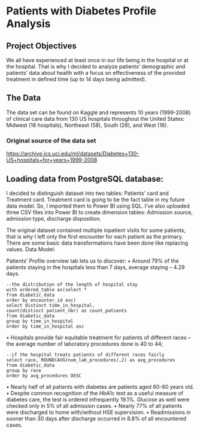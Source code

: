 # Patients with Diabetes Profile Analysis

## Project Objectives

We all have experienced at least once in our life being in the hospital or at the hospital.
That is why I decided to analyze patients’ demographic and patients’ data about health with a focus on effectiveness of the provided treatment in defined time (up to 14 days being admitted).

## The Data

The data set can be found on Kaggle and represents 10 years (1999-2008) of clinical care data from 130 US hospitals throughout the United States: Midwest (18 hospitals), Northeast (58), South (28), and West (16).

### Original source of the data set
https://archive.ics.uci.edu/ml/datasets/Diabetes+130-US+hospitals+for+years+1999-2008

## Loading data from PostgreSQL database:

I decided to distinguish dataset into two tables: Patients’ card and Treatment card. Treatment card is going to be the fact table in my future data model. So, I imported them to Power BI using SQL.
I’ve also uploaded three CSV files into Power BI to create dimension tables:
Admission source, admission type, discharge disposition.

The original dataset contained multiple inpatient visits for some patients, that is why I left only the first encounter for each patient as the primary. There are some basic data transformations have been done like replacing values.
Data Model:
 

Patients’ Profile overview tab lets us to discover:
•	Around 79% of the patients staying in the hospitals less than 7 days, average staying – 4.29 days.
```
--the distribution of the length of hospital stay
with ordered_table as(select *
from diabetic_data
order by encounter_id asc)
select distinct time_in_hospital, 
count(distinct patient_nbr) as count_patients
from diabetic_data
group by time_in_hospital
order by time_in_hospital asc
```

•	Hospitals provide fair equitable treatment for patients of different races – the average number of laboratory procedures done is 40 to 44;

```
--if the hospital treats patients of different races fairly
select race, ROUND(AVG(num_lab_procedures),2) as avg_procedures
from diabetic_data
group by race
order by avg_procedures DESC
```

•	Nearly half of all patients with diabetes are patients aged 60-80 years old.
•	Despite common recognition of the HbA1c test as a useful measure of diabetes care, the test is ordered infrequently 19.1%. Glucose as well were checked only in 5% of all admission cases.
•	Nearly 77% of all patients were discharged to home with/without HSE supervision.
•	Readmissions in sooner than 30 days after discharge occurred in 8.8% of all encountered cases.


